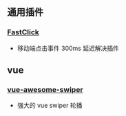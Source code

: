 ## 通用插件

### [FastClick](https://github.com/ftlabs/fastclick)

- 移动端点击事件 300ms 延迟解决插件

## vue

### [vue-awesome-swiper](https://github.com/surmon-china/vue-awesome-swiper)

- 强大的 vue swiper 轮播
